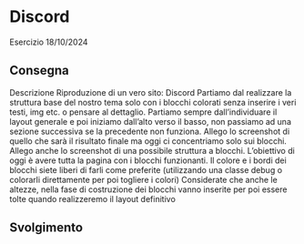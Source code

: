 Discord
===
Esercizio 18/10/2024
## Consegna
Descrizione
Riproduzione di un vero sito: Discord
Partiamo dal realizzare la struttura base del nostro tema solo con i blocchi colorati senza inserire i veri testi, img etc. o pensare al dettaglio.
Partiamo sempre dall’individuare il layout generale e poi iniziamo dall’alto verso il basso, non passiamo ad una sezione successiva se la precedente non funziona.
Allego lo screenshot di quello che sarà il risultato finale ma oggi ci concentriamo solo sui blocchi.
Allego anche lo screenshot di una possibile struttura a blocchi.
L’obiettivo di oggi è avere tutta la pagina con i blocchi funzionanti.
Il colore e i bordi dei blocchi siete liberi di farli come preferite (utilizzando una classe debug o colorarli direttamente per poi togliere i colori)
Considerate che anche le altezze, nella fase di costruzione dei blocchi vanno inserite per poi essere tolte quando realizzeremo il layout definitivo

## Svolgimento
